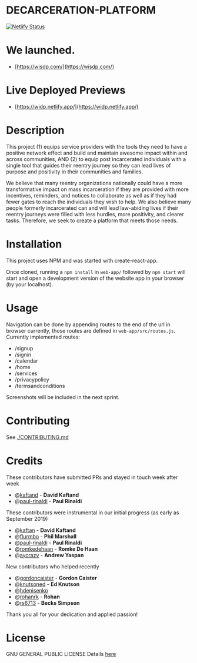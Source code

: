 # DECARCERATION-PLATFORM
[![Netlify Status](https://api.netlify.com/api/v1/badges/7b0aa6fb-1ff1-447c-a408-c3c9b1d7012e/deploy-status)](https://app.netlify.com/sites/widp/deploys)

# We launched.
* [https://wisdp.com/](https://wisdp.com/)

# Live Deployed Previews
* [https://widp.netlify.app/](https://widp.netlify.app/)

# Description
This project (1) equips service providers with the tools they need to have a positive network effect and build and maintain awesome impact within and across communities, AND (2) to equip post incarcerated individuals with a single tool that guides their reentry journey so they can lead lives of purpose and positivity in their communities and families.

We believe that many reentry organizations nationally could have a more transformative impact on mass incarceration if they are provided with more incentives, reminders, and notices to collaborate as well as if they had fewer gates to reach the individuals they wish to help. We also believe many people formerly incarcerated can and will lead law-abiding lives if their reentry journeys were filled with less hurdles, more positivity, and clearer tasks. Therefore, we seek to create a platform that meets those needs.

# Installation
This project uses NPM and was started with create-react-app.

Once cloned, running a ```npm install``` in ```web-app/``` followed by ```npm start``` will start and open a development version of the website app in your browser (by your localhost).   

# Usage
Navigation can be done by appending routes to the end of the url in browser currently, those routes are defined in ```web-app/src/routes.js```.
Currently implemented routes:
* /signup
* /signin
* /calendar
* /home
* /services
* /privacypolicy
* /termsandconditions

Screenshots will be included in the next sprint.

# Contributing
See [./CONTRIBUTING.md](https://github.com/codeformilwaukee/DECARCERATION-PLATFORM/blob/master/CONTRIBUTING.md)

# Credits
These contributors have submitted PRs and stayed in touch week after week

* @[kaftand](https://github.com/kaftand) - **David Kaftand**
* @[paul-rinaldi](https://github.com/paul-rinaldi) - **Paul Rinaldi**
    
These contributors were instrumental in our initial progress (as early as September 2019)

* @[kaftan](https://github.com/kaftand) - **David Kaftand**
* @[flurmbo](https://github.com/flurmbo) - **Phil Marshall**
* @[paul-rinaldi](https://github.com/paul-rinaldi) - **Paul Rinaldi**
* @[romkedehaan](https://github.com/romkedehaan) - **Romke De Haan**
* @[aycrazy](https://github.com/aycrazy) - **Andrew Yaspan**

New contributors who helped recently

* @[gordoncaister](https://github.com/gordoncaister) - **Gordon Caister**
* @[knutsoned](https://github.com/knutsoned) - **Ed Knutson**
* @[hdenisenko](https://github.com/hdenisenko)
* @[rohanrk](https://github.com/rohanrk) - **Rohan**
* @[rs6713](https://github.com/rs6713) - **Becks Simpson**


Thank you all for your dedication and applied passion!

# License
GNU GENERAL PUBLIC LICENSE
Details [here](https://github.com/codeformilwaukee/DECARCERATION-PLATFORM/blob/master/LICENSE)
